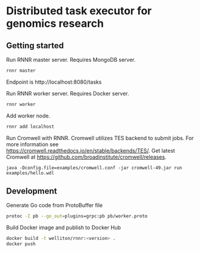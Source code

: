 # Distributed task executor for genomics research

## Getting started

Run RNNR master server. Requires MongoDB server.

```bash
rnnr master
```

Endpoint is http://localhost:8080/tasks

Run RNNR worker server. Requires Docker server.

```bash
rnnr worker
```

Add worker node.

```bash
rnnr add localhost
```

Run Cromwell with RNNR.
Cromwell utilizes TES backend to submit jobs.
For more information see <https://cromwell.readthedocs.io/en/stable/backends/TES/>.
Get latest Cromwell at <https://github.com/broadinstitute/cromwell/releases>.

```
java -Dconfig.file=examples/cromwell.conf -jar cromwell-49.jar run examples/hello.wdl
```

## Development

Generate Go code from ProtoBuffer file

```bash
protoc -I pb --go_out=plugins=grpc:pb pb/worker.proto 
```

Build Docker image and publish to Docker Hub

```bash
docker build -t welliton/rnnr:<version> .
docker push
```